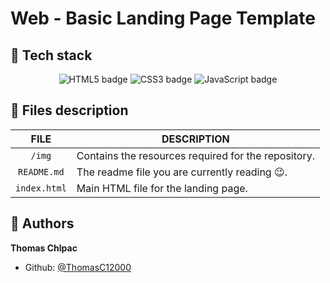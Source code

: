 # Web - Basic Landing Page Template

## 🔨 <span id="tech-stack">Tech stack</span>

<p align="center">
    <img src="https://img.shields.io/badge/HTML5-e34f26?logo=html5&logoColor=white&style=for-the-badge" alt="HTML5 badge">
    <img src="https://img.shields.io/badge/CSS3-1572b6?logo=css3&logoColor=white&style=for-the-badge" alt="CSS3 badge">
    <img src="https://img.shields.io/badge/JAVASCRIPT-f7df1e?logo=javascript&logoColor=black&style=for-the-badge" alt="JavaScript badge">
<p>

## 📂 <span id="files-description">Files description</span>

| **FILE**      | **DESCRIPTION**                                               |
| :-----------: | ------------------------------------------------------------- |
| `/img`   | Contains the resources required for the repository.           |
| `README.md`   | The readme file you are currently reading 😉.                 |
| `index.html`  | Main HTML file for the landing page.                          |

## 👷 <span id="authors">Authors</span>

**Thomas Chlpac**
- Github: [@ThomasC12000](https://github.com/ThomasC12000)
